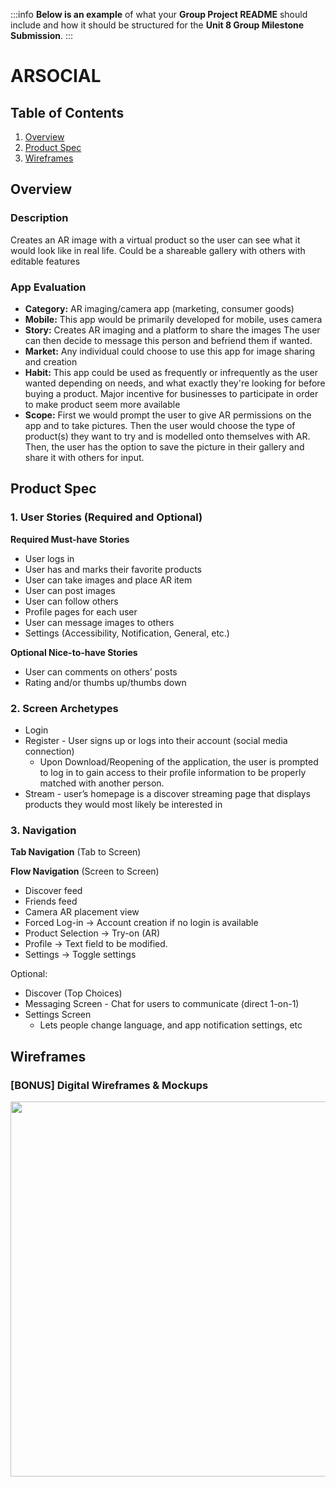 :::info
**Below is an example** of what your **Group Project README** should include and how it should be structured for the **Unit 8 Group Milestone Submission**.
:::

# ARSOCIAL

## Table of Contents
1. [Overview](#Overview)
1. [Product Spec](#Product-Spec)
1. [Wireframes](#Wireframes)

## Overview
### Description
Creates an AR image with a virtual product so the user can see what it would look like in real life. Could be a shareable gallery with others with editable features

### App Evaluation
- **Category:** AR imaging/camera app (marketing, consumer goods)
- **Mobile:** This app would be primarily developed for mobile, uses camera
- **Story:** Creates AR imaging and a platform to share the images The user can then decide to message this person and befriend them if wanted.
- **Market:** Any individual could choose to use this app for image sharing and creation
- **Habit:** This app could be used as frequently or infrequently as the user wanted depending on needs, and what exactly they're looking for before buying a product. Major incentive for businesses to participate in order to make product seem more available
- **Scope:** First we would prompt the user to give AR permissions on the app and to take pictures. Then the user would choose the type of product(s) they want to try and is modelled onto themselves with AR. Then, the user has the option to save the picture in their gallery and share it with others for input.






## Product Spec
### 1. User Stories (Required and Optional)

**Required Must-have Stories**
* User logs in 
* User has and marks their favorite products
* User can take images and place AR item
* User can post images
* User can follow others
* Profile pages for each user 
* User can message images to others 
* Settings (Accessibility, Notification, General, etc.)

**Optional Nice-to-have Stories**
* User can comments on others’ posts
* Rating and/or thumbs up/thumbs down

### 2. Screen Archetypes



* Login
* Register - User signs up or logs into their account (social media connection)
   * Upon Download/Reopening of the application, the user is prompted to log in to gain access to their profile information to be properly matched with another person. 
* Stream - user’s homepage is a discover streaming page that displays products they would most likely be interested in

### 3. Navigation

**Tab Navigation** (Tab to Screen)

**Flow Navigation** (Screen to Screen)
* Discover feed
* Friends feed 
* Camera AR placement view
* Forced Log-in -> Account creation if no login is available
* Product Selection -> Try-on (AR)
* Profile -> Text field to be modified. 
* Settings -> Toggle settings

Optional:

* Discover (Top Choices)
* Messaging Screen - Chat for users to communicate (direct 1-on-1)
* Settings Screen
   * Lets people change language, and app notification settings, etc

## Wireframes

### [BONUS] Digital Wireframes & Mockups
<img src="https://i.imgur.com/z8Vdoyz.png" height=600>
